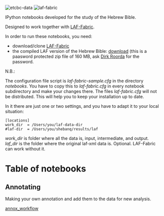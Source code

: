 ![etcbc-data](https://raw.github.com/judithgottschalk/ETCBC-data/master/images/VU-ETCBC-small.png)
![laf-fabric](https://raw.github.com/judithgottschalk/ETCBC-data/master/images/laf-fabric-small.png)

IPython notebooks developed for the study of the Hebrew Bible.

Designed to work together with
[LAF-Fabric](http://laf-fabric.readthedocs.org/en/latest/).

In order to run these notebooks, you need:

* download/clone [LAF-Fabric](https://github.com/dirkroorda/laf-fabric)
* the compiled LAF version of the Hebrew Bible: [download](https://www.dropbox.com/s/1oqvb92sqn7vuml/laf-fabric-data.zip)
  (this is a paasword protected zip file of 160 MB, ask [Dirk Roorda](dirk.roorda@dans.knaw.nl) for the password.

N.B.:

The configuration file script is *laf-fabric-sample.cfg* in the directory *notebooks*.
You have to copy this to *laf-fabric.cfg* in every notebook subdirectory and make your changes there.
The files *laf-fabric.cfg* will not be distributed. This will help you to keep your
installation up to date.

In it there are just one or two settings, and you have to adapt it to your local situation:

    [locations]
    work_dir  = /Users/you/laf-data-dir
    #laf-dir  = /Users/you/shebanq/results/laf
    
*work_dir* is folder where all the data is, input, intermediate, and output.
*laf_dir* is the folder where the original laf-xml data is. Optional. LAF-Fabric can work without it.

# Table of notebooks

## Annotating
Making your own annotation and add them to the data for new analysis.

[annox_workflow](http://nbviewer.ipython.org/github/judithgottschalk/ETCBC-data/blob/master/notebooks/annotating/annox_workflow.ipynb)


